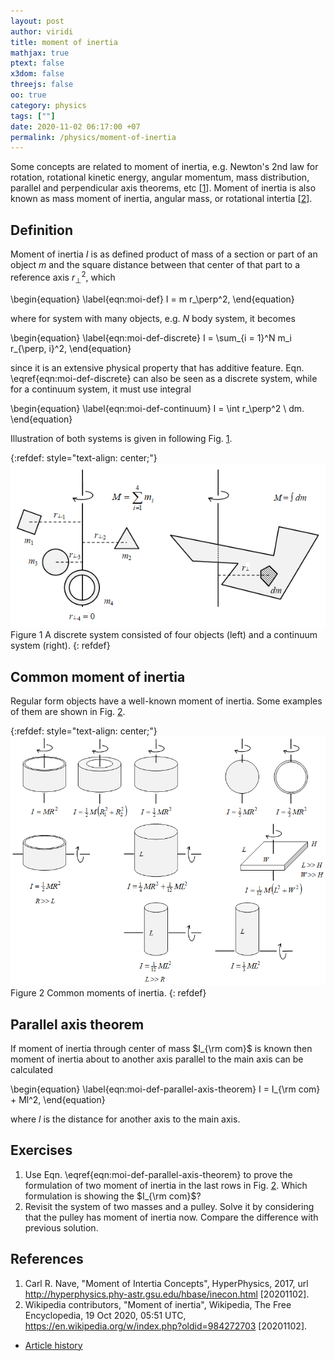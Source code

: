 ```yaml
---
layout: post
author: viridi
title: moment of inertia
mathjax: true
ptext: false
x3dom: false
threejs: false
oo: true
category: physics
tags: [""]
date: 2020-11-02 06:17:00 +07
permalink: /physics/moment-of-inertia
---
```

Some concepts are related to moment of inertia, e.g. Newton's 2nd law for rotation, rotational kinetic energy, angular momentum, mass distribution, parallel and perpendicular axis theorems, etc [[1](#ref1)]. Moment of inertia is also known as mass moment of inertia, angular mass, or rotational intertia [[2](#ref2)].


## Definition
Moment of inertia $I$ is as defined product of mass of a section or part of an object $m$ and the square distance between that center of that part to a reference axis $r_\perp^2$, which 

\begin{equation}
\label{eqn:moi-def}
I = m r_\perp^2,
\end{equation}

where for system with many objects, e.g. $N$ body system, it becomes

\begin{equation}
\label{eqn:moi-def-discrete}
I = \sum_{i = 1}^N m_i r_{\perp, i}^2,
\end{equation}

since it is an extensive physical property that has additive feature. Eqn. \eqref{eqn:moi-def-discrete} can also be seen as a discrete system, while for a continuum system, it must use integral

\begin{equation}
\label{eqn:moi-def-continuum}
I = \int r_\perp^2 \ dm.
\end{equation}

Illustration of both systems is given in following Fig. <a href="#fig:moi-discrete-continuum">1</a>.

{:refdef: style="text-align: center;"}
![moment of inertia of dicrete and continuum systems](/assets/img/phys/moi-disc-cont.png)
<br />
Figure <a name="fig:moi-discrete-continuum">1</a> A discrete system consisted of four objects (left) and a continuum system (right).
{: refdef}


## Common moment of inertia
Regular form objects have a well-known moment of inertia. Some examples of them are shown in Fig. <a href="#fig:moi-common-form">2</a>.

{:refdef: style="text-align: center;"}
![example of common moment of inertia](/assets/img/phys/moi-common-forms.png)
<br />
Figure <a name="fig:moi-common-form">2</a> Common moments of inertia.
{: refdef}


## Parallel axis theorem
If moment of inertia through center of mass $I_{\rm com}$ is known then moment of inertia about to another axis parallel to the main axis can be calculated

\begin{equation}
\label{eqn:moi-def-parallel-axis-theorem}
I = I_{\rm com} + Ml^2,
\end{equation}

where $l$ is the distance for another axis to the main axis.


## Exercises
1. Use Eqn. \eqref{eqn:moi-def-parallel-axis-theorem} to prove the formulation of two moment of inertia in the last rows in Fig. <a href="#fig:moi-common-form">2</a>. Which formulation is showing the $I_{\rm com}$?
2. Revisit the system of two masses and a pulley. Solve it by considering that the pulley has moment of inertia now. Compare the difference with previous solution.


## References
1. <a name="ref1"></a>Carl R. Nave, "Moment of Intertia Concepts", HyperPhysics, 2017, url <http://hyperphysics.phy-astr.gsu.edu/hbase/inecon.html> [20201102].
2. <a name="ref2"></a>Wikipedia contributors, "Moment of inertia", Wikipedia, The Free Encyclopedia, 19 Oct 2020, 05:51 UTC, <https://en.wikipedia.org/w/index.php?oldid=984272703> [20201102].

+ [Article history](https://github.com/butiran/butiran.github.io/commits/master/_posts/phys/2020-11-02-moment-of-inertia.md)

